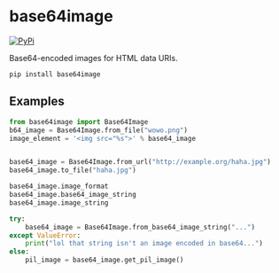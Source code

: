 # base64image

[![PyPi](https://img.shields.io/pypi/v/base64image.svg)](https://pypi.python.org/pypi/base64image)

Base64-encoded images for HTML data URIs.

`pip install base64image`

## Examples

```python
from base64image import Base64Image
b64_image = Base64Image.from_file("wowo.png")
image_element = '<img src="%s">' % base64_image


base64_image = Base64Image.from_url("http://example.org/haha.jpg")
base64_image.to_file("haha.jpg")

base64_image.image_format
base64_image.base64_image_string
base64_image.image_string

try:
    base64_image = Base64Image.from_base64_image_string("...")
except ValueError:
    print("lol that string isn't an image encoded in base64...")
else:
    pil_image = base64_image.get_pil_image()
```
